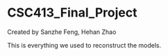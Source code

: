 # CSC413_Final_Project
Created by Sanzhe Feng, Hehan Zhao


This is everything we used to reconstruct the models.


